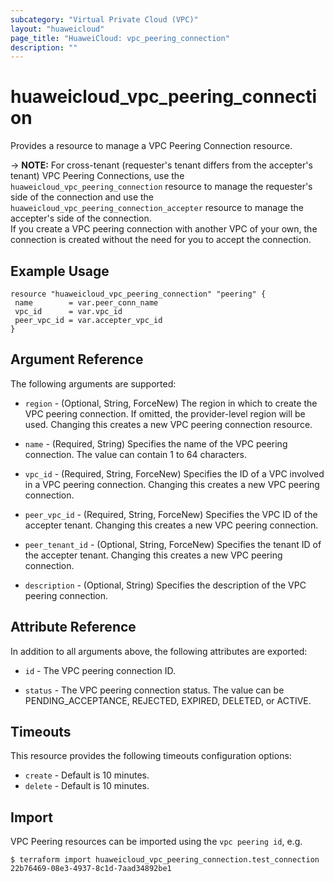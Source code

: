 ```yaml
---
subcategory: "Virtual Private Cloud (VPC)"
layout: "huaweicloud"
page_title: "HuaweiCloud: vpc_peering_connection"
description: ""
---
```


# huaweicloud_vpc_peering_connection

Provides a resource to manage a VPC Peering Connection resource.

-> **NOTE:** For cross-tenant (requester's tenant differs from the accepter's tenant) VPC Peering Connections,
  use the `huaweicloud_vpc_peering_connection` resource to manage the requester's side of the connection and
  use the `huaweicloud_vpc_peering_connection_accepter` resource to manage the accepter's side of the connection.
  <br/>If you create a VPC peering connection with another VPC of your own, the connection is created without the need
  for you to accept the connection.

## Example Usage

 ```hcl
resource "huaweicloud_vpc_peering_connection" "peering" {
  name        = var.peer_conn_name
  vpc_id      = var.vpc_id
  peer_vpc_id = var.accepter_vpc_id
}
 ```

## Argument Reference

The following arguments are supported:

* `region` - (Optional, String, ForceNew) The region in which to create the VPC peering connection. If omitted, the
  provider-level region will be used. Changing this creates a new VPC peering connection resource.

* `name` - (Required, String) Specifies the name of the VPC peering connection. The value can contain 1 to 64
  characters.

* `vpc_id` - (Required, String, ForceNew) Specifies the ID of a VPC involved in a VPC peering connection. Changing this
  creates a new VPC peering connection.

* `peer_vpc_id` - (Required, String, ForceNew) Specifies the VPC ID of the accepter tenant. Changing this creates a new
  VPC peering connection.

* `peer_tenant_id` - (Optional, String, ForceNew) Specifies the tenant ID of the accepter tenant. Changing this creates
  a new VPC peering connection.

* `description` - (Optional, String) Specifies the description of the VPC peering connection.

## Attribute Reference

In addition to all arguments above, the following attributes are exported:

* `id` - The VPC peering connection ID.

* `status` - The VPC peering connection status. The value can be PENDING_ACCEPTANCE, REJECTED, EXPIRED, DELETED, or
  ACTIVE.

## Timeouts

This resource provides the following timeouts configuration options:

* `create` - Default is 10 minutes.
* `delete` - Default is 10 minutes.

## Import

VPC Peering resources can be imported using the `vpc peering id`, e.g.

```
$ terraform import huaweicloud_vpc_peering_connection.test_connection 22b76469-08e3-4937-8c1d-7aad34892be1
```
